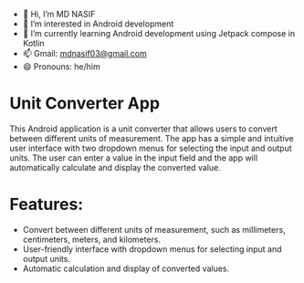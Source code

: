 - 👋 Hi, I’m MD NASIF
- 👀 I’m interested in Android development
- 🌱 I’m currently learning Android development using Jetpack compose in Kotlin 
- 📫 Gmail: mdnasif03@gmail.com 
- 😄 Pronouns: he/him
# Unit Converter App 
This Android application is a unit converter that allows users to convert between different units of measurement. 
The app has a simple and intuitive user interface with two dropdown menus for selecting the input and output units. 
The user can enter a value in the input field and the app will automatically calculate and display the converted value.
# Features:
- Convert between different units of measurement, such as millimeters, centimeters, meters, and kilometers.
- User-friendly interface with dropdown menus for selecting input and output units.
- Automatic calculation and display of converted values.
